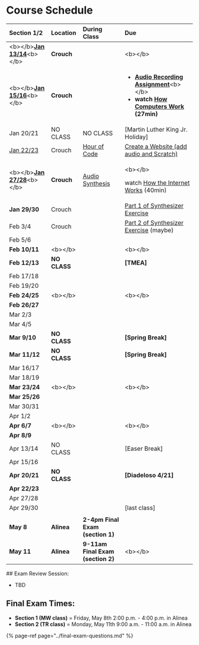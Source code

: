 # Course Schedule

<table>
  <thead>
    <tr>
      <th style="text-align:left">Section 1/2</th>
      <th style="text-align:left">Location</th>
      <th style="text-align:left">During Class</th>
      <th style="text-align:left">Due</th>
    </tr>
  </thead>
  <tbody>
    <tr>
      <td style="text-align:left">&lt;b&gt;&lt;/b&gt;<a href="../lesson-plans/class01.md"><b>Jan 13/14</b></a>&lt;b&gt;&lt;/b&gt;</td>
      <td
      style="text-align:left"><b>Crouch</b>
        </td>
        <td style="text-align:left"></td>
        <td style="text-align:left">&lt;b&gt;&lt;/b&gt;</td>
    </tr>
    <tr>
      <td style="text-align:left">&lt;b&gt;&lt;/b&gt;<a href="../lesson-plans/class02.md"><b>Jan 15/16</b></a>&lt;b&gt;&lt;/b&gt;</td>
      <td
      style="text-align:left"><b>Crouch</b>
        </td>
        <td style="text-align:left"></td>
        <td style="text-align:left">
          <ul>
            <li><a href="../unit-2-music/audio-recording/audio-recording-assignment.md"><b>Audio Recording Assignment</b></a>&lt;b&gt;&lt;/b&gt;</li>
            <li><b>watch </b><a href="https://www.youtube.com/playlist?list=PLzdnOPI1iJNcsRwJhvksEo1tJqjIqWbN-"><b>How Computers Work</b></a><b> (27min)</b>
            </li>
          </ul>
        </td>
    </tr>
    <tr>
      <td style="text-align:left">Jan 20/21</td>
      <td style="text-align:left">NO CLASS</td>
      <td style="text-align:left">NO CLASS</td>
      <td style="text-align:left">[Martin Luther King Jr. Holiday]</td>
    </tr>
    <tr>
      <td style="text-align:left"><a href="../lesson-plans/class03.md">Jan 22/23</a>
      </td>
      <td style="text-align:left">Crouch</td>
      <td style="text-align:left"><a href="../unit-1-computers/computer-software/hour-of-code.md">Hour of Code</a>
      </td>
      <td style="text-align:left"><a href="../unit-1-computers/computer-networks/create-a-website.md">Create a Website (add audio and Scratch)</a>
      </td>
    </tr>
    <tr>
      <td style="text-align:left">&lt;b&gt;&lt;/b&gt;<a href="../lesson-plans/class04.md"><b>Jan 27/28</b></a>&lt;b&gt;&lt;/b&gt;</td>
      <td
      style="text-align:left"><b>Crouch</b>
        </td>
        <td style="text-align:left"><a href="../unit-2-music/audio-synthesis/">Audio Synthesis</a>
        </td>
        <td style="text-align:left">
          <p>&lt;b&gt;&lt;/b&gt;</p>
          <p>watch <a href="https://www.youtube.com/playlist?list=PLzdnOPI1iJNfMRZm5DDxco3UdsFegvuB7">How the Internet Works</a> (40min)</p>
        </td>
    </tr>
    <tr>
      <td style="text-align:left"><b>Jan 29/30</b>
      </td>
      <td style="text-align:left">Crouch</td>
      <td style="text-align:left"></td>
      <td style="text-align:left"><a href="../unit-2-music/audio-synthesis/synthesis-exercise-2-parts.md">Part 1 of Synthesizer Exercise</a>
      </td>
    </tr>
    <tr>
      <td style="text-align:left">Feb 3/4</td>
      <td style="text-align:left">Crouch</td>
      <td style="text-align:left"></td>
      <td style="text-align:left"><a href="../unit-2-music/audio-synthesis/synthesis-exercise-2-parts.md">Part 2 of Synthesizer Exercise</a> (maybe)</td>
    </tr>
    <tr>
      <td style="text-align:left">Feb 5/6</td>
      <td style="text-align:left"></td>
      <td style="text-align:left"></td>
      <td style="text-align:left"></td>
    </tr>
    <tr>
      <td style="text-align:left"><b>Feb 10/11</b>
      </td>
      <td style="text-align:left">&lt;b&gt;&lt;/b&gt;</td>
      <td style="text-align:left"></td>
      <td style="text-align:left">&lt;b&gt;&lt;/b&gt;</td>
    </tr>
    <tr>
      <td style="text-align:left"><b>Feb 12/13</b>
      </td>
      <td style="text-align:left"><b>NO CLASS</b>
      </td>
      <td style="text-align:left"></td>
      <td style="text-align:left"><b>[TMEA]</b>
      </td>
    </tr>
    <tr>
      <td style="text-align:left">Feb 17/18</td>
      <td style="text-align:left"></td>
      <td style="text-align:left"></td>
      <td style="text-align:left"></td>
    </tr>
    <tr>
      <td style="text-align:left">Feb 19/20</td>
      <td style="text-align:left"></td>
      <td style="text-align:left"></td>
      <td style="text-align:left"></td>
    </tr>
    <tr>
      <td style="text-align:left"><b>Feb 24/25</b>
      </td>
      <td style="text-align:left">&lt;b&gt;&lt;/b&gt;</td>
      <td style="text-align:left"></td>
      <td style="text-align:left">&lt;b&gt;&lt;/b&gt;</td>
    </tr>
    <tr>
      <td style="text-align:left"><b>Feb 26/27</b>
      </td>
      <td style="text-align:left"></td>
      <td style="text-align:left"></td>
      <td style="text-align:left"></td>
    </tr>
    <tr>
      <td style="text-align:left">Mar 2/3</td>
      <td style="text-align:left"></td>
      <td style="text-align:left"></td>
      <td style="text-align:left"></td>
    </tr>
    <tr>
      <td style="text-align:left">Mar 4/5</td>
      <td style="text-align:left"></td>
      <td style="text-align:left"></td>
      <td style="text-align:left"></td>
    </tr>
    <tr>
      <td style="text-align:left"><b>Mar 9/10</b>
      </td>
      <td style="text-align:left"><b>NO CLASS</b>
      </td>
      <td style="text-align:left"></td>
      <td style="text-align:left"><b>[Spring Break]</b>
      </td>
    </tr>
    <tr>
      <td style="text-align:left"><b>Mar 11/12</b>
      </td>
      <td style="text-align:left"><b>NO CLASS</b>
      </td>
      <td style="text-align:left"></td>
      <td style="text-align:left"><b>[Spring Break]</b>
      </td>
    </tr>
    <tr>
      <td style="text-align:left">Mar 16/17</td>
      <td style="text-align:left"></td>
      <td style="text-align:left"></td>
      <td style="text-align:left"></td>
    </tr>
    <tr>
      <td style="text-align:left">Mar 18/19</td>
      <td style="text-align:left"></td>
      <td style="text-align:left"></td>
      <td style="text-align:left"></td>
    </tr>
    <tr>
      <td style="text-align:left"><b>Mar 23/24</b>
      </td>
      <td style="text-align:left">&lt;b&gt;&lt;/b&gt;</td>
      <td style="text-align:left"></td>
      <td style="text-align:left">&lt;b&gt;&lt;/b&gt;</td>
    </tr>
    <tr>
      <td style="text-align:left"><b>Mar 25/26</b>
      </td>
      <td style="text-align:left"></td>
      <td style="text-align:left"></td>
      <td style="text-align:left"></td>
    </tr>
    <tr>
      <td style="text-align:left">Mar 30/31</td>
      <td style="text-align:left"></td>
      <td style="text-align:left"></td>
      <td style="text-align:left"></td>
    </tr>
    <tr>
      <td style="text-align:left">Apr 1/2</td>
      <td style="text-align:left"></td>
      <td style="text-align:left"></td>
      <td style="text-align:left"></td>
    </tr>
    <tr>
      <td style="text-align:left"><b>Apr 6/7</b>
      </td>
      <td style="text-align:left">&lt;b&gt;&lt;/b&gt;</td>
      <td style="text-align:left"></td>
      <td style="text-align:left">&lt;b&gt;&lt;/b&gt;</td>
    </tr>
    <tr>
      <td style="text-align:left"><b>Apr 8/9</b>
      </td>
      <td style="text-align:left"></td>
      <td style="text-align:left"></td>
      <td style="text-align:left"></td>
    </tr>
    <tr>
      <td style="text-align:left">Apr 13/14</td>
      <td style="text-align:left">NO CLASS</td>
      <td style="text-align:left"></td>
      <td style="text-align:left">[Easer Break]</td>
    </tr>
    <tr>
      <td style="text-align:left">Apr 15/16</td>
      <td style="text-align:left"></td>
      <td style="text-align:left"></td>
      <td style="text-align:left"></td>
    </tr>
    <tr>
      <td style="text-align:left"><b>Apr 20/21</b>
      </td>
      <td style="text-align:left"><b>NO CLASS</b>
      </td>
      <td style="text-align:left"></td>
      <td style="text-align:left"><b>[Diadeloso 4/21]</b>
      </td>
    </tr>
    <tr>
      <td style="text-align:left"><b>Apr 22/23</b>
      </td>
      <td style="text-align:left"></td>
      <td style="text-align:left"></td>
      <td style="text-align:left"></td>
    </tr>
    <tr>
      <td style="text-align:left">Apr 27/28</td>
      <td style="text-align:left"></td>
      <td style="text-align:left"></td>
      <td style="text-align:left"></td>
    </tr>
    <tr>
      <td style="text-align:left">Apr 29/30</td>
      <td style="text-align:left"></td>
      <td style="text-align:left"></td>
      <td style="text-align:left">[last class]</td>
    </tr>
    <tr>
      <td style="text-align:left"></td>
      <td style="text-align:left"></td>
      <td style="text-align:left"></td>
      <td style="text-align:left"></td>
    </tr>
    <tr>
      <td style="text-align:left"><b>May 8</b>
      </td>
      <td style="text-align:left"><b>Alinea</b>
      </td>
      <td style="text-align:left"><b>2-4pm Final Exam (section 1)</b>
      </td>
      <td style="text-align:left"></td>
    </tr>
    <tr>
      <td style="text-align:left"><b>May 11</b>
      </td>
      <td style="text-align:left"><b>Alinea</b>
      </td>
      <td style="text-align:left"><b>9-11am Final Exam (section 2)</b>
      </td>
      <td style="text-align:left">&lt;b&gt;&lt;/b&gt;</td>
    </tr>
  </tbody>
</table>## Exam Review Session:

* TBD

## **Final Exam Times:**

* **Section 1 \(MW class\)** = Friday, May 8th 2:00 p.m. - 4:00 p.m. in Alinea
* **Section 2 \(TR class\)** = Monday, May 11th 9:00 a.m. - 11:00 a.m. in Alinea

{% page-ref page="../final-exam-questions.md" %}




